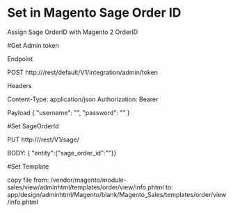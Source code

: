 # Set in Magento Sage Order ID
Assign Sage OrderID with Magento 2 OrderID

#Get Admin token

Endpoint

POST http://<host>/rest/default/V1/integration/admin/token

Headers

Content-Type: application/json
Authorization: Bearer <token>


Payload
{
"username": "<admin username>",
"password": "<admin password>"
}



#Set SageOrderId

PUT http://<host>/rest/V1/sage/<order id>

BODY:
{ "entity":{"sage_order_id":"<Sage Order ID>"}}


#Set Template

copy file from: /vendor/magento/module-sales/view/adminhtml/templates/order/view/info.phtml
to: app/design/adminhtml/Magento/blank/Magento_Sales/templates/order/view/info.phtml